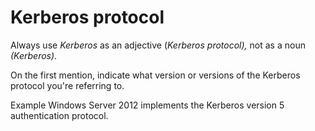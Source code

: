 # Kerberos protocol

Always use *Kerberos* as an adjective (*Kerberos protocol),* not as a noun *(Kerberos)*.

On the first mention, indicate what version or versions of the Kerberos protocol you're referring to. 

Example
Windows Server 2012 implements the Kerberos version 5 authentication protocol.
